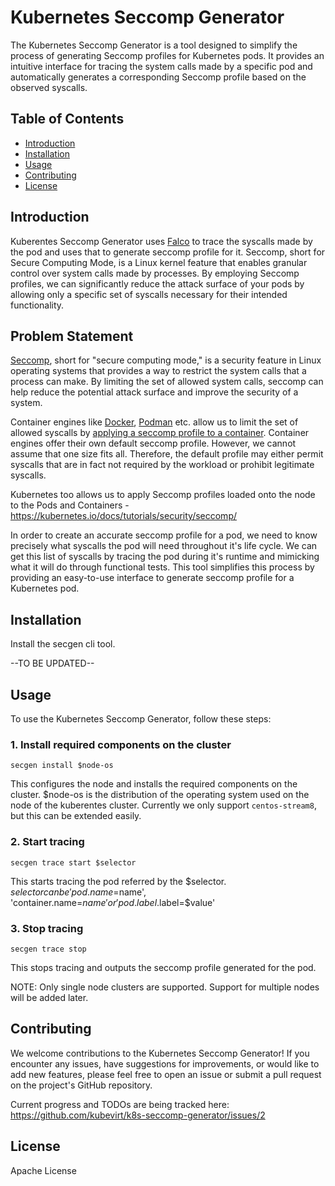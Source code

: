 # Kubernetes Seccomp Generator

The Kubernetes Seccomp Generator is a tool designed to simplify the process of generating Seccomp profiles for Kubernetes pods. It provides an intuitive interface for tracing the system calls made by a specific pod and automatically generates a corresponding Seccomp profile based on the observed syscalls.

## Table of Contents

- [Introduction](#introduction)
- [Installation](#installation)
- [Usage](#usage)
- [Contributing](#contributing)
- [License](#license)

## Introduction

Kuberentes Seccomp Generator uses [Falco](https://falco.org) to trace the syscalls made by the pod and uses that to generate seccomp profile for it. 
Seccomp, short for Secure Computing Mode, is a Linux kernel feature that enables granular control over system calls made by processes. By employing Seccomp profiles, we can significantly reduce the attack surface of your pods by allowing only a specific set of syscalls necessary for their intended functionality.

## Problem Statement

[Seccomp](https://man7.org/linux/man-pages/man2/seccomp.2.html), short for "secure computing mode," is a security feature in Linux operating systems that provides a way to restrict the system calls that a process can make. By limiting the set of allowed system calls, seccomp can help reduce the potential attack surface and improve the security of a system.

Container engines like [Docker](https://www.docker.com/), [Podman](https://podman.io/) etc. allow us to limit the set of allowed syscalls by [applying a seccomp profile to a container](https://docs.docker.com/engine/security/seccomp/).  Container engines offer their own default seccomp profile. However, we cannot assume that one size fits all. Therefore, the default profile may either permit syscalls that are in fact not required by the workload or prohibit legitimate syscalls. 

Kubernetes too allows us to apply Seccomp profiles loaded onto the node to the Pods and Containers - https://kubernetes.io/docs/tutorials/security/seccomp/ 

In order to create an accurate seccomp profile for a pod, we need to know precisely what syscalls the pod will need throughout it's life cycle. We can get this list of syscalls by tracing the pod during it's runtime and mimicking what it will do through functional tests. This tool simplifies this process by providing an easy-to-use interface to generate seccomp profile for a Kubernetes pod.  

## Installation

Install the secgen cli tool.

--TO BE UPDATED--
 
## Usage

To use the Kubernetes Seccomp Generator, follow these steps:

### 1. Install required components on the cluster

`secgen install $node-os`

This configures the node and installs the required components on the cluster.
$node-os is the distribution of the operating system used on the node of the kuberentes cluster. Currently we only support `centos-stream8`, but this can be extended easily.

### 2. Start tracing

`secgen trace start $selector`

This starts tracing the pod referred by the $selector.
$selector can be 'pod.name=$name', 'container.name=$name' or 'pod.label.$label=$value'

### 3. Stop tracing

`secgen trace stop`

This stops tracing and outputs the seccomp profile generated for the pod. 

NOTE: Only single node clusters are supported. Support for multiple nodes will be added later.

## Contributing

We welcome contributions to the Kubernetes Seccomp Generator! If you encounter any issues, have suggestions for improvements, or would like to add new features, please feel free to open an issue or submit a pull request on the project's GitHub repository.

Current progress and TODOs are being tracked here: https://github.com/kubevirt/k8s-seccomp-generator/issues/2

## License

Apache License
